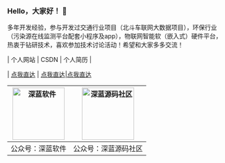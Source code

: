 ### Hello，大家好！ 👋

多年开发经验，参与开发过交通行业项目（北斗车联网大数据项目），环保行业（污染源在线监测平台配套小程序及app），物联网智能软（嵌入式）硬件平台，热衷于钻研技术，喜欢参加技术讨论活动！希望和大家多多交流！


|  个人网站  |  CSDN  |  个人简历  |

| [点我直达](https://houzhanwu.github.io/) | [点我直达](https://blog.csdn.net/qq_27404929)|[点我直达](https://houzhanwu.github.io/resume_ch/)


|  <img src="https://houzhanwu.github.io/style/images/contact_weixin.gif" width="120" height="120" alt="深蓝软件"/>  |  <img src="[https://abnerming888.github.io/vip/image/code_er.jpg](https://houzhanwu.github.io/style/images/contact_weixin.gif)" width="120" height="120" alt="深蓝源码社区"/>  |
|  ----  |  ----  |
|   公众号：深蓝软件  |   公众号：深蓝源码社区  |
